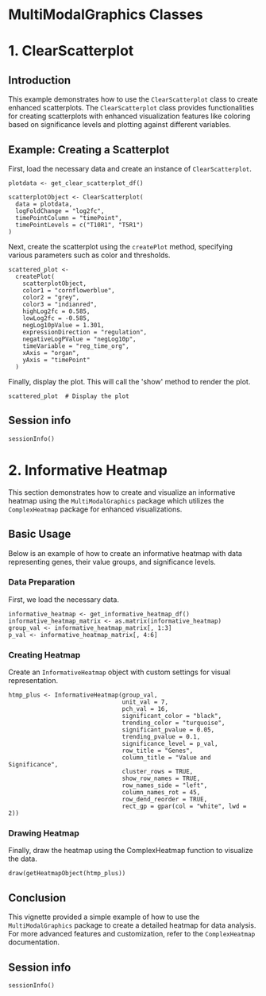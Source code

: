 # MultiModalGraphics Classes

# 1. ClearScatterplot

## Introduction

This example demonstrates how to use the `ClearScatterplot` class to create 
enhanced scatterplots. The `ClearScatterplot` class provides functionalities 
for creating scatterplots with enhanced visualization features like coloring 
based on significance levels and plotting against different variables.

## Example: Creating a Scatterplot

First, load the necessary data and create an instance of `ClearScatterplot`.

```{r load-data}
plotdata <- get_clear_scatterplot_df()

scatterplotObject <- ClearScatterplot(
  data = plotdata,
  logFoldChange = "log2fc",
  timePointColumn = "timePoint",
  timePointLevels = c("T10R1", "T5R1")
)
```

Next, create the scatterplot using the `createPlot` method, specifying various 
parameters such as color and thresholds.

```{r create-plot}
scattered_plot <-
  createPlot(
    scatterplotObject,
    color1 = "cornflowerblue",
    color2 = "grey",
    color3 = "indianred",
    highLog2fc = 0.585,
    lowLog2fc = -0.585,
    negLog10pValue = 1.301,
    expressionDirection = "regulation",
    negativeLogPValue = "negLog10p",
    timeVariable = "reg_time_org",
    xAxis = "organ",
    yAxis = "timePoint"
  )
```

Finally, display the plot. This will call the 'show' method to render the plot.

```{r display-plot}
scattered_plot  # Display the plot
```

## Session info
```{r, echo=FALSE}
sessionInfo()
```

# 2. Informative Heatmap

This section demonstrates how to create and visualize an informative heatmap 
using the `MultiModalGraphics` package which utilizes the `ComplexHeatmap` 
package for enhanced visualizations.

## Basic Usage

Below is an example of how to create an informative heatmap with data 
representing genes, their value groups, and significance levels.

### Data Preparation

First, we load the necessary data. 

```{r load-data}
informative_heatmap <- get_informative_heatmap_df()
informative_heatmap_matrix <- as.matrix(informative_heatmap)
group_val <- informative_heatmap_matrix[, 1:3]
p_val <- informative_heatmap_matrix[, 4:6]
```

### Creating Heatmap

Create an `InformativeHeatmap` object with custom settings for visual 
representation.

```{r create-heatmap}
htmp_plus <- InformativeHeatmap(group_val,
                                unit_val = 7,
                                pch_val = 16,
                                significant_color = "black",
                                trending_color = "turquoise",
                                significant_pvalue = 0.05,
                                trending_pvalue = 0.1,
                                significance_level = p_val,
                                row_title = "Genes",
                                column_title = "Value and Significance",
                                cluster_rows = TRUE,
                                show_row_names = TRUE,
                                row_names_side = "left",
                                column_names_rot = 45,
                                row_dend_reorder = TRUE,
                                rect_gp = gpar(col = "white", lwd = 2))
```

### Drawing Heatmap

Finally, draw the heatmap using the ComplexHeatmap function to visualize the 
data.

```{r draw-heatmap}
draw(getHeatmapObject(htmp_plus))
```

## Conclusion

This vignette provided a simple example of how to use the `MultiModalGraphics` 
package to create a detailed heatmap for data analysis. For more advanced 
features and customization, refer to the `ComplexHeatmap` documentation.

## Session info
```{r, echo=FALSE}
sessionInfo()
